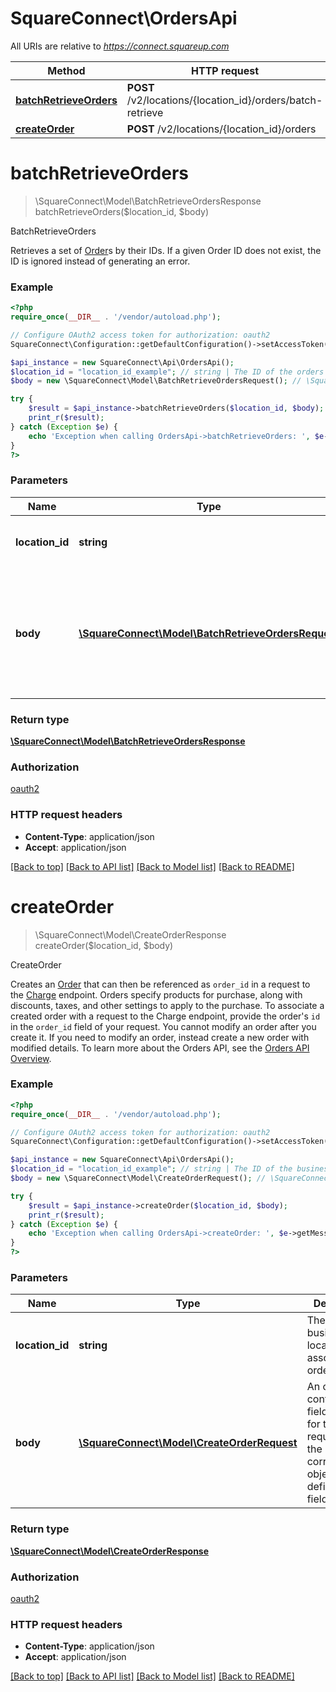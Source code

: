# SquareConnect\OrdersApi

All URIs are relative to *https://connect.squareup.com*

Method | HTTP request | Description
------------- | ------------- | -------------
[**batchRetrieveOrders**](OrdersApi.md#batchRetrieveOrders) | **POST** /v2/locations/{location_id}/orders/batch-retrieve | BatchRetrieveOrders
[**createOrder**](OrdersApi.md#createOrder) | **POST** /v2/locations/{location_id}/orders | CreateOrder


# **batchRetrieveOrders**
> \SquareConnect\Model\BatchRetrieveOrdersResponse batchRetrieveOrders($location_id, $body)

BatchRetrieveOrders

Retrieves a set of [Order](#type-order)s by their IDs.  If a given Order ID does not exist, the ID is ignored instead of generating an error.

### Example
```php
<?php
require_once(__DIR__ . '/vendor/autoload.php');

// Configure OAuth2 access token for authorization: oauth2
SquareConnect\Configuration::getDefaultConfiguration()->setAccessToken('YOUR_ACCESS_TOKEN');

$api_instance = new SquareConnect\Api\OrdersApi();
$location_id = "location_id_example"; // string | The ID of the orders' associated location.
$body = new \SquareConnect\Model\BatchRetrieveOrdersRequest(); // \SquareConnect\Model\BatchRetrieveOrdersRequest | An object containing the fields to POST for the request.  See the corresponding object definition for field details.

try {
    $result = $api_instance->batchRetrieveOrders($location_id, $body);
    print_r($result);
} catch (Exception $e) {
    echo 'Exception when calling OrdersApi->batchRetrieveOrders: ', $e->getMessage(), PHP_EOL;
}
?>
```

### Parameters

Name | Type | Description  | Notes
------------- | ------------- | ------------- | -------------
 **location_id** | **string**| The ID of the orders&#39; associated location. |
 **body** | [**\SquareConnect\Model\BatchRetrieveOrdersRequest**](../Model/BatchRetrieveOrdersRequest.md)| An object containing the fields to POST for the request.  See the corresponding object definition for field details. |

### Return type

[**\SquareConnect\Model\BatchRetrieveOrdersResponse**](../Model/BatchRetrieveOrdersResponse.md)

### Authorization

[oauth2](../../README.md#oauth2)

### HTTP request headers

 - **Content-Type**: application/json
 - **Accept**: application/json

[[Back to top]](#) [[Back to API list]](../../README.md#documentation-for-api-endpoints) [[Back to Model list]](../../README.md#documentation-for-models) [[Back to README]](../../README.md)

# **createOrder**
> \SquareConnect\Model\CreateOrderResponse createOrder($location_id, $body)

CreateOrder

Creates an [Order](#type-order) that can then be referenced as `order_id` in a request to the [Charge](#endpoint-charge) endpoint. Orders specify products for purchase, along with discounts, taxes, and other settings to apply to the purchase.  To associate a created order with a request to the Charge endpoint, provide the order's `id` in the `order_id` field of your request.  You cannot modify an order after you create it. If you need to modify an order, instead create a new order with modified details.  To learn more about the Orders API, see the [Orders API Overview](/products/orders/overview).

### Example
```php
<?php
require_once(__DIR__ . '/vendor/autoload.php');

// Configure OAuth2 access token for authorization: oauth2
SquareConnect\Configuration::getDefaultConfiguration()->setAccessToken('YOUR_ACCESS_TOKEN');

$api_instance = new SquareConnect\Api\OrdersApi();
$location_id = "location_id_example"; // string | The ID of the business location to associate the order with.
$body = new \SquareConnect\Model\CreateOrderRequest(); // \SquareConnect\Model\CreateOrderRequest | An object containing the fields to POST for the request.  See the corresponding object definition for field details.

try {
    $result = $api_instance->createOrder($location_id, $body);
    print_r($result);
} catch (Exception $e) {
    echo 'Exception when calling OrdersApi->createOrder: ', $e->getMessage(), PHP_EOL;
}
?>
```

### Parameters

Name | Type | Description  | Notes
------------- | ------------- | ------------- | -------------
 **location_id** | **string**| The ID of the business location to associate the order with. |
 **body** | [**\SquareConnect\Model\CreateOrderRequest**](../Model/CreateOrderRequest.md)| An object containing the fields to POST for the request.  See the corresponding object definition for field details. |

### Return type

[**\SquareConnect\Model\CreateOrderResponse**](../Model/CreateOrderResponse.md)

### Authorization

[oauth2](../../README.md#oauth2)

### HTTP request headers

 - **Content-Type**: application/json
 - **Accept**: application/json

[[Back to top]](#) [[Back to API list]](../../README.md#documentation-for-api-endpoints) [[Back to Model list]](../../README.md#documentation-for-models) [[Back to README]](../../README.md)

